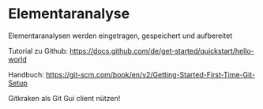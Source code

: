 # Elementaranalyse
Elementaranalysen werden eingetragen, gespeichert und aufbereitet

Tutorial zu Github: https://docs.github.com/de/get-started/quickstart/hello-world

Handbuch: https://git-scm.com/book/en/v2/Getting-Started-First-Time-Git-Setup

Gitkraken als Git Gui client nützen!

